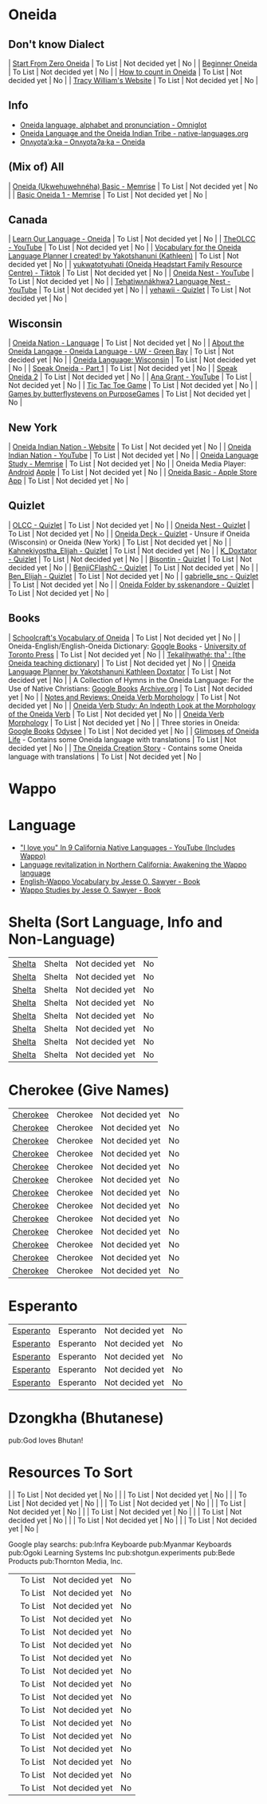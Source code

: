 # Oneida

## Don't know Dialect
| [Start From Zero Oneida](https://play.google.com/store/apps/details?id=com.shex.startfromzero_oneida) | To List | Not decided yet | No |
| [Beginner Oneida](https://play.google.com/store/apps/details?id=com.shex.beginneroneida) | To List | Not decided yet | No |
| [How to count in Oneida](https://www.languagesandnumbers.com/how-to-count-in-oneida/en/one/) | To List | Not decided yet | No |
| [Tracy William's Website](http://www.u.arizona.edu/~tmw/) | To List | Not decided yet | No |

## Info
* [Oneida language, alphabet and pronunciation - Omniglot](https://www.omniglot.com/writing/oneida.htm)
* [Oneida Language and the Oneida Indian Tribe - native-languages.org](http://www.native-languages.org/oneida.htm)
* [Onʌyota’a:ka – Onʌyotaʔa·ka – Oneida](http://www.languagegeek.com/rotinonhsonni/oneida.html)

## (Mix of) All
| [Oneida (Ukwehuwehnéha) Basic - Memrise](https://app.memrise.com/course/5698147/oneida-ukwehuwehneha-basic/) | To List | Not decided yet | No |
| [Basic Oneida 1 - Memrise](https://app.memrise.com/course/1844061/basic-oneida-1/) | To List | Not decided yet | No |

## Canada
| [Learn Our Language - Oneida](https://oneidalanguage.ca/learn-our-language/) | To List | Not decided yet | No |
| [TheOLCC - YouTube](https://www.youtube.com/user/TheOLCC) | To List | Not decided yet | No |
| [Vocabulary for the Oneida Language Planner I created! by Yakotshanuni (Kathleen)](https://www.youtube.com/watch?v=H55k_Ckp3qc) | To List | Not decided yet | No |
| [yukwatotyuhati (Oneida Headstart Family Resource Centre) - Tiktok](https://www.tiktok.com/@yukwatotyuhati) | To List | Not decided yet | No |
| [Oneida Nest - YouTube](https://www.youtube.com/channel/UCflkM4G6VWHjdRWyga8bsVg) | To List | Not decided yet | No |
| [TehatiwʌnákhwaɁ Language Nest - YouTube](https://www.youtube.com/channel/UCBnIwKX8opexGVn0B4Zm9Vw) | To List | Not decided yet | No |
| [yehawii - Quizlet](https://quizlet.com/yehawii) | To List | Not decided yet | No |

## Wisconsin
| [Oneida Nation - Language](https://oneida-nsn.gov/our-ways/language/) | To List | Not decided yet | No |
| [About the Oneida Langage - Oneida Language - UW - Green Bay](https://www.uwgb.edu/oneida/about-the-oneida-langage/) | To List | Not decided yet | No |
| [Oneida Language: Wisconsin](https://play.google.com/store/apps/details?id=com.oneidanation.languageapp) | To List | Not decided yet | No |
| [Speak Oneida - Part 1](https://play.google.com/store/apps/details?id=com.languagepal.androidoneidawisconsin&hl=en&gl=US) | To List | Not decided yet | No |
| [Speak Oneida 2](https://play.google.com/store/apps/details?id=com.languagepal.oneida2android) | To List | Not decided yet | No |
| [Ana Grant - YouTube](https://www.youtube.com/channel/UC7FDDkLRGgO6ZY38shY9SNQ) | To List | Not decided yet | No |
| [Tic Tac Toe Game](https://oneida-nsn.gov/wp-content/uploads/2016/02/Tic-tac-toe.pdf?_x_tr_sl=fr&_x_tr_tl=en&_x_tr_hl=en-GB&_x_tr_pto=op) | To List | Not decided yet | No |
| [Games by butterflystevens on PurposeGames](https://www.purposegames.com/profile/29482/games) | To List | Not decided yet | No |

## New York
| [Oneida Indian Nation - Website](https://www.oneidaindiannation.com/onyotaakalanguage/) | To List | Not decided yet | No |
| [Oneida Indian Nation - YouTube](https://www.youtube.com/c/TheOneidaIndianNationNY) | To List | Not decided yet | No |
| [Oneida Language Study - Memrise](https://app.memrise.com/course/5772626/oneida-language-study/) | To List | Not decided yet | No |
| Oneida Media Player: [Android](https://play.google.com/store/apps/details?id=com.tlc.oneidamp) [Apple](https://apps.apple.com/fm/app/oneida-media-player/id1583790833) | To List | Not decided yet | No |
| [Oneida Basic - Apple Store App](https://apps.apple.com/us/app/oneida-basic/id962607316) | To List | Not decided yet | No |

## Quizlet
| [OLCC - Quizlet](https://quizlet.com/OLCC) | To List | Not decided yet | No |
| [Oneida Nest - Quizlet](https://quizlet.com/Oneidanest) | To List | Not decided yet | No |
| [Oneida Deck - Quizlet](https://quizlet.com/442299748/oneida-flash-cards/) - Unsure if Oneida (Wisconsin) or Oneida (New York) | To List | Not decided yet | No |
| [Kahnekiyostha_Elijah - Quizlet](https://quizlet.com/Kahnekiyostha_Elijah) | To List | Not decided yet | No |
| [K_Doxtator - Quizlet](https://quizlet.com/K_Doxtator) | To List | Not decided yet | No |
| [Bisontin - Quizlet](https://quizlet.com/Bisontin) | To List | Not decided yet | No |
| [BenjiCFlashC - Quizlet](https://quizlet.com/BenjiCFlashC) | To List | Not decided yet | No |
| [Ben_Elijah - Quizlet](https://quizlet.com/Ben_Elijah) | To List | Not decided yet | No |
| [gabrielle_snc - Quizlet](https://quizlet.com/gabrielle_snc) | To List | Not decided yet | No |
| [Oneida Folder by sskenandore - Quizlet](https://quizlet.com/sskenandore/folders/oneida/sets) | To List | Not decided yet | No |

## Books
| [Schoolcraft's Vocabulary of Oneida](https://books.google.com/books?id=RJdkAAAAMAAJ&dq=schoolcrafts+vocabulary+of+oneida&hl=en&sa=X&redir_esc=y) | To List | Not decided yet | No |
| Oneida-English/English-Oneida Dictionary: [Google Books](https://books.google.com/books/about/Oneida_English_English_Oneida_Dictionary.html?id=y91ndEncH7AC&redir_esc=y) - [University of Toronto Press](https://utorontopress.com/9781487525170/oneida-englishenglish-oneida-dictionary/#generate-pdf) | To List | Not decided yet | No |
| [Tekalihwathé: tha¹ : [the Oneida teaching dictionary]](https://www.worldcat.org/title/tekalihwathe-tha-the-oneida-teaching-dictionary/oclc/264950552&referer=brief_results) | To List | Not decided yet | No |
| [Oneida Language Planner by Yakotshanuni Kathleen Doxtator](https://www.amaz`on.ca`/dp/B09P96D9LS) | To List | Not decided yet | No |
| A Collection of Hymns in the Oneida Language: For the Use of Native Christians: [Google Books](https://books.google.com/books?id=QrGCdD_0hlsC) [Archive.org](https://archive.org/details/acollectionhymn00sickgoog) | To List | Not decided yet | No |
| [Notes and Reviews: Oneida Verb Morphology](https://books.google.com/books?id=zUMdxwEACAAJ&dq=oneida+verb&hl=en&redir_esc=y) | To List | Not decided yet | No |
| [Oneida Verb Study: An Indepth Look at the Morphology of the Oneida Verb](https://books.google.com/books?id=SoL-HAAACAAJ&dq=oneida+verb&hl=en&redir_esc=y) | To List | Not decided yet | No |
| [Oneida Verb Morphology](https://books.google.com/books?id=YyvVAAAAMAAJ&q=oneida+verb&dq=oneida+verb&hl=en&redir_esc=y) | To List | Not decided yet | No |
| Three stories in Oneida: [Google Books](https://books.google.com/books?id=ejRNEQ0AXN0C&q=thee+stories+in+oneida&dq=thee+stories+in+oneida&hl=en) [Odysee](https://odysee.com/@Muse:3/165070:7) | To List | Not decided yet | No |
| [Glimpses of Oneida Life](https://books.google.com/books?id=N9kQDAAAQBAJ&dq=glimpse+oneida&redir_esc=y) - Contains some Oneida language with translations | To List | Not decided yet | No |
| [The Oneida Creation Story](https://books.google.com/books?id=9mX3POXvpvsC&dq=thee+stories+in+oneida&redir_esc=y) - Contains some Oneida language with translations | To List | Not decided yet | No |

# Wappo

# Language

- ["I love you" In 9 California Native Languages - YouTube (Includes Wappo)](https://youtu.be/tNcjzDwlcxA)
- [Language revitalization in Northern California: Awakening the Wappo language](https://scholarspace.manoa.hawaii.edu/items/13c4e2d1-ed84-4b02-8672-a4bc9557464a)
- [English-Wappo Vocabulary by Jesse O. Sawyer - Book](https://books.google.com/books/about/English_Wappo_vocabulary.html?id=e3UbAQAAIAAJ&redir_esc=y)
- [Wappo Studies by Jesse O. Sawyer - Book](https://books.google.com/books/about/Wappo_Studies.html?id=WbEaAQAAIAAJ&redir_esc=y)

# Shelta (Sort Language, Info and Non-Language)

| | | | |
|-|-|-|-|
| [Shelta](https://youtu.be/A0pF1fUaUnE) | Shelta | Not decided yet | No |
| [Shelta](https://youtu.be/l2rfddC9NiA) | Shelta | Not decided yet | No |
| [Shelta](https://youtu.be/WxkkOSvg_Ys) | Shelta | Not decided yet | No |
| [Shelta](https://youtu.be/J6YdRd-mBtU) | Shelta | Not decided yet | No |
| [Shelta](https://youtu.be/7-kXhy-O1dU) | Shelta | Not decided yet | No |
| [Shelta](https://youtu.be/6yKSZYNBIwU) | Shelta | Not decided yet | No |
| [Shelta](https://play.google.com/store/apps/details?id=com.shex.startfromzero_shelta) | Shelta | Not decided yet | No |
| [Shelta](https://play.google.com/store/apps/details?id=com.shex.beginnershelta) | Shelta | Not decided yet | No |

# Cherokee (Give Names)

| | | | |
|-|-|-|-|
| [Cherokee](https://play.google.com/store/apps/dev?id=5385326342883722772) | Cherokee | Not decided yet | No |
| [Cherokee](https://play.google.com/store/apps/details?id=com.cherokeelessons.syllabary.one) | Cherokee | Not decided yet | No |
| [Cherokee](https://play.google.com/store/apps/details?id=net.blackenvelope.write.native.american) | Cherokee | Not decided yet | No |
| [Cherokee](https://play.google.com/store/apps/details?id=com.shex.beginnercherokee) | Cherokee | Not decided yet | No |
| [Cherokee](https://play.google.com/store/apps/details?id=com.thewebvalue.cherokee.english) | Cherokee | Not decided yet | No |
| [Cherokee](https://play.google.com/store/apps/details?id=com.shex.startfromzero_cherokee) | Cherokee | Not decided yet | No |
| [Cherokee](https://play.google.com/store/apps/details?id=apps.webbooks.myths_of_the_cherokee) | Cherokee | Not decided yet | No |
| [Cherokee](https://play.google.com/store/apps/details?id=com.shex.cherokeelocker) | Cherokee | Not decided yet | No |
| [Cherokee](https://play.google.com/store/apps/details?id=com.devinckeyboard.easytypingcherokeekeyboardfontsandthemes) | Cherokee | Not decided yet | No |
| [Cherokee](https://play.google.com/store/apps/details?id=klye.plugin.ck) | Cherokee | Not decided yet | No |
| [Cherokee](https://play.google.com/store/apps/details?id=com.emm.app.masteranylanguage.cherokee) | Cherokee | Not decided yet | No |
| [Cherokee](https://play.google.com/store/apps/details?id=com.mango.android) | Cherokee | Not decided yet | No |
| [Cherokee](https://play.google.com/store/apps/details?id=eu.khonsu.alphabets) | Cherokee | Not decided yet | No |

# Esperanto

| | | | |
|-|-|-|-|
| [Esperanto](https://play.google.com/store/apps/details?id=com.shex.beginneresperanto) | Esperanto | Not decided yet | No |
| [Esperanto](https://play.google.com/store/apps/details?id=br.com.kurso.kursokape) | Esperanto | Not decided yet | No |
| [Esperanto](https://play.google.com/store/apps/details?id=com.goethe.eo) | Esperanto | Not decided yet | No |
| [Esperanto](https://play.google.com/store/apps/details?id=com.shex.startfromzero_esperanto) | Esperanto | Not decided yet | No |
| [Esperanto](https://archive.org/details/rosettaproject_epo_morsyn-1) | Esperanto | Not decided yet | No |

# Dzongkha (Bhutanese)

pub:God loves Bhutan!

# Resources To Sort

| [](https://speakandlearnlanguages.com/) | To List | Not decided yet | No |
| [](https://speakandlearnlanguages.com/blog) | To List | Not decided yet | No |
| [](https://speakandlearnlanguages.com/resources) | To List | Not decided yet | No |
| [](https://refold.la/) | To List | Not decided yet | No |
| [](https://www.youtube.com/c/LaConjugaisonFran%C3%A7aise/videos) | To List | Not decided yet | No |
| [](https://youtu.be/aCufACeeSSI) | To List | Not decided yet | No |
| [](https://youtube.com/c/808CJK) | To List | Not decided yet | No |
| [](https://youtu.be/ubOlAsSruFc) | To List | Not decided yet | No |
| [](https://play.google.com/store/apps/details?id=eu.khonsu.alphabets) | To List | Not decided yet | No |

Google play searchs:
pub:Infra Keyboarde
pub:Myanmar Keyboards
pub:Ogoki Learning Systems Inc
pub:shotgun.experiments
pub:Bede Products
pub:Thornton Media, Inc.

| | | | |
|-|-|-|-|
| [](https://play.google.com/store/apps/details?id=com.indylan) | To List | Not decided yet | No |
| [](https://play.google.com/store/apps/details?id=com.duocards.app) | To List | Not decided yet | No |
| [](https://play.google.com/store/apps/details?id=com.busuu.android.enc) | To List | Not decided yet | No |
| [](https://play.google.com/store/apps/details?id=com.Ogoki.Frontier) | To List | Not decided yet | No |
| [](https://play.google.com/store/apps/details?id=io.ivoca.ivocaapp) | To List | Not decided yet | No |
| [](https://play.google.com/store/apps/details?id=com.ebabil.kids) | To List | Not decided yet | No |
| [](https://play.google.com/store/apps/details?id=kl.myscript) | To List | Not decided yet | No |
| [](https://play.google.com/store/apps/dev?id=7538952452461717375) | To List | Not decided yet | No |
| [](https://youtube.com/playlist?list=PLOmh8TUiPvIiM-30ACJQZNP8_xtUhCUHF) | To List | Not decided yet | No |
| [](https://youtube.com/c/AkoM%C4%81ori) | To List | Not decided yet | No |
| [](https://youtube.com/playlist?list=PL37EevpFdYpM8tmOm9e-Wu-dPkx7JIAOp) | To List | Not decided yet | No |
| [](https://youtube.com/playlist?list=PLLrnNZ0mYpiq-YRN-bcyMMqRWFGto4R0-) | To List | Not decided yet | No |
| [](https://play.google.com/store/apps/details?id=com.preply) | To List | Not decided yet | No |
| [](https://youtube.com/channel/UCpJtpB6phQSmGYqXwHMoW3g) | To List | Not decided yet | No |
| [](https://youtube.com/channel/UCuh0Cu9hc1S20GR4S7Oq1WA) | To List | Not decided yet | No |
| [](https://play.google.com/store/apps/dev?id=5494882433544295620) | To List | Not decided yet | No |
| [](https://play.google.com/store/apps/dev?id=6879214608629978989) | To List | Not decided yet | No |